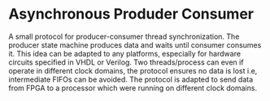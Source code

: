 # Asynchronous Produder Consumer
A small protocol for producer-consumer thread synchronization. The producer state machine produces data and waits until consumer consumes it. This idea can be adapted to any platforms, especially for hardware circuits specified in VHDL or Verilog. Two threads/process can even if operate in different clock domains, the protocol ensures no data is lost i.e, intermediate FIFOs can be avoided. The protocol is adapted to send data from FPGA to a processor which were running on different clock domains.
